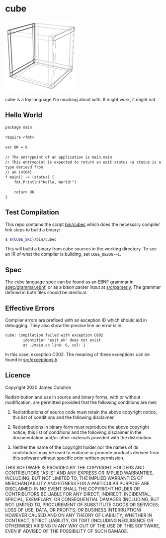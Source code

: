 # cube

![cube-logo](doc/cube-logo_invert.png)

cube is a toy language I'm mucking about with. It might work, it might not.

## Hello World

```
package main

require <fmt>

var OK = 0

// The entrypoint of an application is main.main
// This entryopint is expected to return an exit status (a status is a type derievd from
// an int64).
f main() -> (status) {
    fmt.Println("Hello, World!")

    return OK
}
```

## Test Compilation

This repo contains the script [bin/cubec](bin/cubec) which does the necessary compile/ link steps to build a binary:


```bash
$ ${CUBE_SRC}/bin/cubec
```

This will build a binary from cube sources in the working directory. To see an IR of what the compiler is building, set `CUBE_DEBUG-=1`.

## Spec

The cube language spec can be found as an EBNF grammar in [spec/grammar.ebnf](spec/grammar.ebnf), or as a bison parser input at [src/parser.y](src/parser.y). The grammar defined in both files should be identical.

## Effective Errors

Compiler errors are prefixed with an exception ID which should aid in debugging. They also show the precise line an error is in:

```
cube: compilation failed with exception C002
        identifier 'exit_ok' does not exist
        at ./main.cb line: 6, col: 1
```

In this case, exception C002. The meaning of these exceptions can be found in [src/exceptions.h](src/exceptions.h).

## Licence

Copyright 2020 James Condron

Redistribution and use in source and binary forms, with or without modification, are permitted provided that the following conditions are met:

1. Redistributions of source code must retain the above copyright notice, this list of conditions and the following disclaimer.

2. Redistributions in binary form must reproduce the above copyright notice, this list of conditions and the following disclaimer in the documentation and/or other materials provided with the distribution.

3. Neither the name of the copyright holder nor the names of its contributors may be used to endorse or promote products derived from this software without specific prior written permission.

THIS SOFTWARE IS PROVIDED BY THE COPYRIGHT HOLDERS AND CONTRIBUTORS "AS IS" AND ANY EXPRESS OR IMPLIED WARRANTIES, INCLUDING, BUT NOT LIMITED TO, THE IMPLIED WARRANTIES OF MERCHANTABILITY AND FITNESS FOR A PARTICULAR PURPOSE ARE DISCLAIMED. IN NO EVENT SHALL THE COPYRIGHT HOLDER OR CONTRIBUTORS BE LIABLE FOR ANY DIRECT, INDIRECT, INCIDENTAL, SPECIAL, EXEMPLARY, OR CONSEQUENTIAL DAMAGES (INCLUDING, BUT NOT LIMITED TO, PROCUREMENT OF SUBSTITUTE GOODS OR SERVICES; LOSS OF USE, DATA, OR PROFITS; OR BUSINESS INTERRUPTION) HOWEVER CAUSED AND ON ANY THEORY OF LIABILITY, WHETHER IN CONTRACT, STRICT LIABILITY, OR TORT (INCLUDING NEGLIGENCE OR OTHERWISE) ARISING IN ANY WAY OUT OF THE USE OF THIS SOFTWARE, EVEN IF ADVISED OF THE POSSIBILITY OF SUCH DAMAGE.
